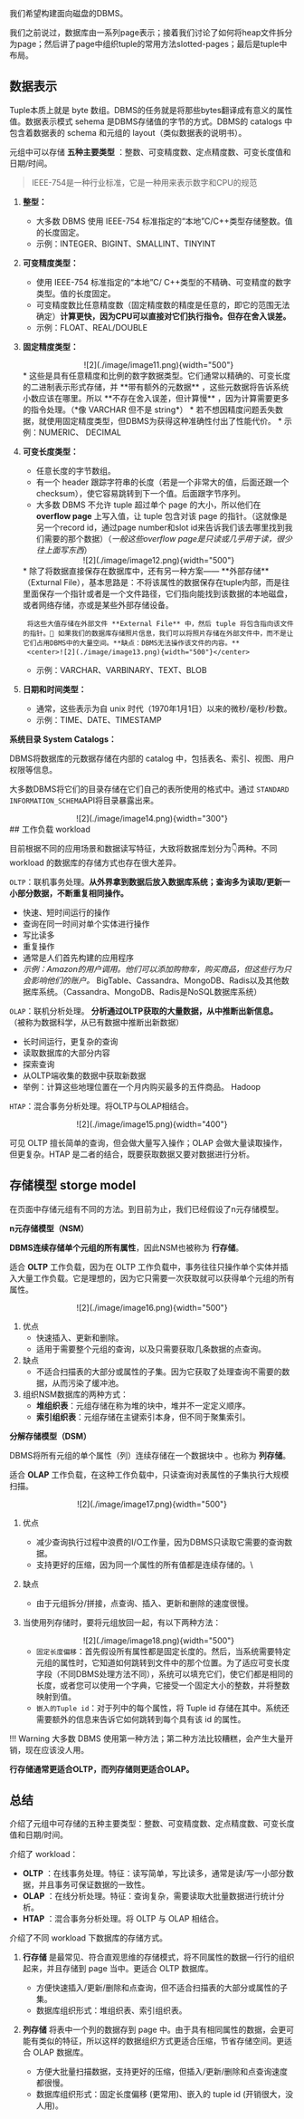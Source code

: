 我们希望构建面向磁盘的DBMS。

我们之前说过，数据库由一系列page表示；接着我们讨论了如何将heap文件拆分为page；然后讲了page中组织tuple的常用方法slotted-pages；最后是tuple中布局。

## 数据表示

Tuple本质上就是 byte 数组。DBMS的任务就是将那些bytes翻译成有意义的属性值。数据表示模式 sehema 是DBMS存储值的字节的方式。DBMS的 catalogs 中包含着数据表的 schema 和元组的 layout（类似数据表的说明书）。

元组中可以存储  **五种主要类型** ：整数、可变精度数、定点精度数、可变长度值和日期/时间。

> IEEE-754是一种行业标准，它是一种用来表示数字和CPU的规范

1. **整型：**
    * 大多数 DBMS 使用 IEEE-754 标准指定的“本地”C/C++类型存储整数。值的长度固定。
    * 示例：INTEGER、BIGINT、SMALLINT、TINYINT
  
2. **可变精度类型：**
    * 使用 IEEE-754 标准指定的“本地”C/ C++类型的不精确、可变精度的数字类型。值的长度固定。
    * 可变精度数比任意精度数（固定精度数的精度是任意的，即它的范围无法确定）**计算更快，因为CPU可以直接对它们执行指令。但存在舍入误差。**
    * 示例：FLOAT、REAL/DOUBLE
3. **固定精度类型：**
   <center>![2](./image/image11.png){width="500"}</center>
    * 这些是具有任意精度和比例的数字数据类型。它们通常以精确的、可变长度的二进制表示形式存储，并 **带有额外的元数据** ，这些元数据将告诉系统小数应该在哪里。所以 **不存在舍入误差，但计算慢** ，因为计算需要更多的指令处理。（*像 VARCHAR 但不是 string*）
    * 若不想因精度问题丢失数据，就使用固定精度类型，但DBMS为获得这种准确性付出了性能代价。
    * 示例：NUMERIC、 DECIMAL
4. **可变长度类型：**
    * 任意长度的字节数组。
    * 有一个 header 跟踪字符串的长度（若是一个非常大的值，后面还跟一个checksum），使它容易跳转到下一个值。后面跟字节序列。
    * 大多数 DBMS 不允许 tuple 超过单个 page 的大小，所以他们在 **overflow page** 上写入值，让 tuple 包含对该 page 的指针。（这就像是另一个record id，通过page number和slot id来告诉我们该去哪里找到我们需要的那个数据）（*一般这些overflow page是只读或几乎用于读，很少往上面写东西*）
     <center>![2](./image/image12.png){width="500"}</center>
    * 除了将数据直接保存在数据库中，还有另一种方案—— **外部存储** （Exturnal File），基本思路是：不将该属性的数据保存在tuple内部，而是往里面保存一个指针或者是一个文件路径，它们指向能找到该数据的本地磁盘，或者网络存储，亦或是某些外部存储设备。
  
        将这些大值存储在外部文件 **External File** 中，然后 tuple 将包含指向该文件的指针。🌰 如果我们的数据库存储照片信息，我们可以将照片存储在外部文件中，而不是让它们占用DBMS中的大量空间。**缺点：DBMS无法操作该文件的内容。**
        <center>![2](./image/image13.png){width="500"}</center>

    * 示例：VARCHAR、VARBINARY、TEXT、BLOB

5. **日期和时间类型：**
    * 通常，这些表示为自 unix 时代（1970年1月1日）以来的微秒/毫秒/秒数。
    * 示例：TIME、DATE、TIMESTAMP

**系统目录 System Catalogs：**

DBMS将数据库的元数据存储在内部的 catalog 中，包括表名、索引、视图、用户权限等信息。

大多数DBMS将它们的目录存储在它们自己的表所使用的格式中。通过 `STANDARD INFORMATION_SCHEMA`API将目录暴露出来。

<center>![2](./image/image14.png){width="300"}</center>
## 工作负载 workload

目前根据不同的应用场景和数据读写特征，大致将数据库划分为👇两种。不同workload 的数据库的存储方式也存在很大差异。

`OLTP`：联机事务处理。**从外界拿到数据后放入数据库系统；查询多为读取/更新一小部分数据，不断重复相同操作。**

* 快速、短时间运行的操作
* 查询在同一时间对单个实体进行操作
* 写比读多
* 重复操作
* 通常是人们首先构建的应用程序
* *示例：Amazon的用户调用。他们可以添加购物车，购买商品，但这些行为只会影响他们的账户。* BigTable、Cassandra、MongoDB、Radis以及其他数据库系统。（Cassandra、MongoDB、Radis是NoSQL数据库系统）

`OLAP`：联机分析处理。 **分析通过OLTP获取的大量数据，从中推断出新信息。** （被称为数据科学，从已有数据中推断出新数据）

* 长时间运行，更复杂的查询
* 读取数据库的大部分内容
* 探索查询
* 从OLTP端收集的数据中获取新数据
* 举例：计算这些地理位置在一个月内购买最多的五件商品。 Hadoop

`HTAP`：混合事务分析处理。将OLTP与OLAP相结合。

<center>![2](./image/image15.png){width="400"}</center>

可见 OLTP 擅长简单的查询，但会做大量写入操作；OLAP 会做大量读取操作，但更复杂。HTAP 是二者的结合，既要获取数据又要对数据进行分析。

## 存储模型 storge model

在页面中存储元组有不同的方法。到目前为止，我们已经假设了n元存储模型。

**n元存储模型（NSM）**

**DBMS连续存储单个元组的所有属性**，因此NSM也被称为 **行存储**。

适合 **OLTP** 工作负载，因为在 OLTP 工作负载中，事务往往只操作单个实体并插入大量工作负载。它是理想的，因为它只需要一次获取就可以获得单个元组的所有属性。

<center>![2](./image/image16.png){width="500"}</center>

1. 优点
    * 快速插入、更新和删除。
    * 适用于需要整个元组的查询，以及只需要获取几条数据的点查询。
2. 缺点
    * 不适合扫描表的大部分或属性的子集。因为它获取了处理查询不需要的数据，从而污染了缓冲池。
3. 组织NSM数据库的两种方式：
    * **堆组织表**：元组存储在称为堆的块中，堆并不一定定义顺序。
    * **索引组织表**：元组存储在主键索引本身，但不同于聚集索引。

**分解存储模型（DSM）**

DBMS将所有元组的单个属性（列）连续存储在一个数据块中 。也称为 **列存储**。

适合 **OLAP** 工作负载，在这种工作负载中，只读查询对表属性的子集执行大规模扫描。

<center>![2](./image/image17.png){width="500"}</center>

1. 优点
    * 减少查询执行过程中浪费的I/O工作量，因为DBMS只读取它需要的查询数据。
    * 支持更好的压缩，因为同一个属性的所有值都是连续存储的。\

2. 缺点
    * 由于元组拆分/拼接，点查询、插入、更新和删除的速度很慢。

3. 当使用列存储时，要将元组放回一起，有以下两种方法：
    <center>![2](./image/image18.png){width="500"}</center>

    * `固定长度偏移`：首先假设所有属性都是固定长度的。然后，当系统需要特定元组的属性时，它知道如何跳转到文件中的那个位置。为了适应可变长度字段（不同DBMS处理方法不同），系统可以填充它们，使它们都是相同的长度，或者您可以使用一个字典，它接受一个固定大小的整数，并将整数映射到值。
    * `嵌入的Tuple id`：对于列中的每个属性，将 Tuple id 存储在其中。系统还需要额外的信息来告诉它如何跳转到每个具有该 id 的属性。

!!! Warning
    大多数 DBMS 使用第一种方法；第二种方法比较糟糕，会产生大量开销，现在应该没人用。

**行存储通常更适合OLTP，而列存储则更适合OLAP。**

## 总结

介绍了元组中可存储的五种主要类型：整数、可变精度数、定点精度数、可变长度值和日期/时间。

介绍了 workload：

* **OLTP** ：在线事务处理。特征：读写简单，写比读多，通常是读/写一小部分数据，并且事务可保证数据的一致性。
* **OLAP** ：在线分析处理。特征：查询复杂，需要读取大批量数据进行统计分析。
* **HTAP** ：混合事务分析处理。将 OLTP 与 OLAP 相结合。

介绍了不同 workload 下数据库的存储方式。

1. **行存储** 是最常见、符合直观思维的存储模式，将不同属性的数据一行行的组织起来，并且存储到 page 当中。更适合 OLTP 数据库。
    * 方便快速插入/更新/删除和点查询，但不适合扫描表的大部分或属性的子集。
    * 数据库组织形式：堆组织表、索引组织表。

2. **列存储** 将表中一个列的数据存到 page 中。由于具有相同属性的数据，会更可能有类似的特征，所以这样的数据组织方式更适合压缩，节省存储空间。更适合 OLAP 数据库。
    * 方便大批量扫描数据，支持更好的压缩，但插入/更新/删除和点查询速度都很慢。
    * 数据库组织形式：固定长度偏移 (更常用)、嵌入的 tuple id (开销很大，没人用)。
